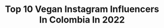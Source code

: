 ---
title: Top 10 Vegan Instagram Influencers In Colombia In 2022
description: >-
  Find top vegan Instagram influencers in Colombia in 2022. Most popular hashtags: #yomequedoencasa #amor #recetasveganas.
platform: Instagram
hits: 40
text_top: Analyze the most popular Instagram profiles on inBeat.
text_bottom: inBeat holds 40 Instagram influencers like this in Colombia for you to connect with.
profiles:
  - username: "m.paulinamakeup"
    fullname: >-
      Maria Paulina  MAKE-UP GLITTER
    bio: >-
      GLITTERS & PIGMENTS✨ 🌟Cruelty Free & Vegan ☎️ (+57) 3136927502 para citas y pedidos 📍MED🛵Domicilios📦💕Envíos a todo el país
    location: "Colombia"
    followers: 33042
    engagement: 131
    commentsToLikes: 0.016356
    id: ck5zkpam5jwjt0i14hgrl8873
    verified: false
    hashtags: "#halloweenmakeup2020, #halloween2020, #halloweenmakeup"
  - username: "yesi.sanz"
    fullname: >-
      Mentora Vegana
    bio: >-
      Re-aprendamos a cocinar! Todo tiene su reemplazo #vegano y #crueltyfree 🌱🦍🌎♻️
    location: "Colombia"
    followers: 13114
    engagement: 503
    commentsToLikes: 0.045505
    id: ck9wdeegaf9o70j7868eiqiyl
    verified: false
    hashtags: "#dulcedelecheys, #veganoyvegetariano, #hummusys, #comidavegana"
  - username: "joerasscourt"
    fullname: >-
      Joe R-C
    bio: >-
      🏠@lebikestop villa retreat 🚲@cannondaleroad @pasnormalstudios 📍Sitges/Andorra 🌱vegan 10yrs 🗣 🇬🇧🇫🇷🇪🇸🇪🇬 ✉️ joe@lebikestop.com
    location: "Colombia"
    followers: 3882
    engagement: 2004
    commentsToLikes: 0.028734
    id: ck5he9if7rrdk0i116hcf993d
    verified: false
    hashtags: "#cyclingcolombia, #outsideisfree, #gcn, #beautyofcycling"
  - username: "camilajuradop"
    fullname: >-
      Camila Jurado | Actriz
    bio: >-
      • Colombian Actress 🎬 • Vegana 🌱 • Amor Propio y Salud Mental 🤍 . 🇨🇴 @armonikatalento 🇲🇽 @armonikamx . Contacto por DM
    location: "Colombia"
    followers: 252762
    engagement: 360
    commentsToLikes: 0.007200
    id: ck13caez6zdy40i19bmb6zoa1
    verified: false
    hashtags: "#micuarentenamisreglas, #locura, #tb, #testdemichinalidad"
  - username: "terryhurtado"
    fullname: >-
      Terry Hurtado
    bio: >-
      Concejal de Cali 🌻Verde🌎💚 Ambientalista, activista por la liberación animal y luchador social. Ciencia y arte. Ciclista y vegan. 🐥🐴🐱
    location: "Colombia"
    followers: 7422
    engagement: 164
    commentsToLikes: 0.052520
    id: ck5hrs2h8vdsk0i11d26rgplu
    verified: false
    hashtags: "#reddeemprendimientosconscientes, #porlacasacom, #solidaridadinterespecie, #encasaconterryalplandedesarrollo"
  - username: "lavozdegoyo"
    fullname: >-
      LA VOZ DE GOYO
    bio: >-
      GOYO POR SIEMPRE 🔴VEGANO PARA SIEMPRE🌱🌱🌱 🐷🐂🐶 POR ELLOS TODO 🌟 SANTUARIO PARA ANIMALES🐴 Cuenta única de donaciones: ahorros bancolombia 259-00014-573
    location: "Colombia"
    followers: 3760
    engagement: 507
    commentsToLikes: 0.082455
    id: ck5hp09zlqjad0i11g17c4t9j
    verified: false
    hashtags: ""
  - username: "maca_bites"
    fullname: >-
      María Camila Mosos
    bio: >-
      ✧ desarollo recetas sanas con ingredientes reales + fotografía & video de alimentos ✧ talleres de cocina👩🏻‍🍳 ↡ Videos y posts exclusivos⬇️
    location: "Colombia"
    followers: 32246
    engagement: 183
    commentsToLikes: 0.036553
    id: ck139icjglgd00i19q5x8y3jf
    verified: false
    hashtags: "#aguacate, #healthyfoodchoices, #glutenfreeeats, #postresaludable"
  - username: "fancyfitfun"
    fullname: >-
      𝕔𝕒𝕣𝕠𝕝𝕚𝕟𝕒 ✩ 𝕤𝕒𝕞𝕡𝕖𝕣 ®
    bio: >-
      ✩ 𝓜𝓸𝓶 ♙♟ ✩ ʜᴇᴀʟᴛʜʏ-ɪsʜ Fᴏᴏᴅɪᴇ ☜ ✩ ᴄʏɢʟᴏ ɪɴsᴛʀᴜᴄᴛᴏʀ ♬ ✩ ʙʟᴀᴄᴋʙᴏx ᴛʀᴀɪɴᴇʀ ۩ ✩ ʀᴜɴ 👣 \\ ɢᴏʟF ♩ ✩ ʟօʋɛʀ օʄ ʟɨʄɛ 🧿
    location: "Colombia"
    followers: 31181
    engagement: 100
    commentsToLikes: 0.006670
    id: ck8t01ne6qj2w0j780tkp5wfu
    verified: false
    hashtags: "#yomequedoencasa, #foodie, #exercisemotivation, #sushi"
  - username: "sarahschmidtinside"
    fullname: >-
      INSIDE BY SARAH
    bio: >-
      Diseñadora de Espacios Escenario Maestra de Vinyasa Krama Yoga Líder en Mindfulness Plant based 🌱 Contenido exclusivo aquí
    location: "Colombia"
    followers: 125573
    engagement: 124
    commentsToLikes: 0.017098
    id: ck6u9fctbx8na0j71f6b9i5nw
    verified: false
    hashtags: "#newage, #onelove, #tattoo, #encasa"
  - username: "elcamus"
    fullname: >-
      Camus García Caballero
    bio: >-
      📍Barranquilla , Atlántico #CambiandoVidas🇨🇴 🌍♻️ 🛩🇨🇴: @vivaairco
    location: "Colombia"
    followers: 271884
    engagement: 926
    commentsToLikes: 0.031758
    id: ck0w2v5uzqbg70i193a85gbjb
    verified: false
    hashtags: "#experienciasvividas, #salejunior, #cambiandovidas, #saz"
---